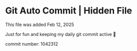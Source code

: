 # Git Auto Commit | Hidden File

This file was added Feb 12, 2025

Just for fun and keeping my daily git commit active 🤪

commit number: 1042312
